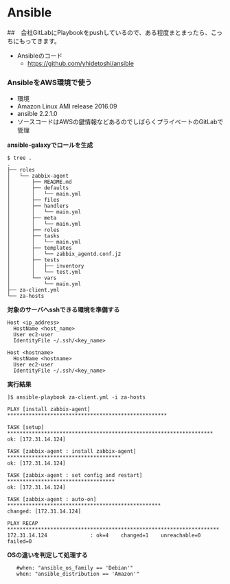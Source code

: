 # Ansible

##　会社GitLabにPlaybookをpushしているので、ある程度まとまったら、こっちにもってきます。

- Ansibleのコード
  - https://github.com/yhidetoshi/ansible

### AnsibleをAWS環境で使う

- 環境
 - Amazon Linux AMI release 2016.09
 - ansible 2.2.1.0
 - ソースコードはAWSの鍵情報などあるのでしばらくプライベートのGitLabで管理
 
 
 
 
 
**ansible-galaxyでロールを生成**
```
$ tree .
.
├── roles
│   └── zabbix-agent
│       ├── README.md
│       ├── defaults
│       │   └── main.yml
│       ├── files
│       ├── handlers
│       │   └── main.yml
│       ├── meta
│       │   └── main.yml
│       ├── roles
│       ├── tasks
│       │   └── main.yml
│       ├── templates
│       │   └── zabbix_agentd.conf.j2
│       ├── tests
│       │   ├── inventory
│       │   └── test.yml
│       └── vars
│           └── main.yml
├── za-client.yml
└── za-hosts
```

**対象のサーバへsshできる環境を準備する**
```
Host <ip_address>
  HostName <host_name>
  User ec2-user
  IdentityFile ~/.ssh/<key_name>

Host <hostname>
  HostName <hostname>
  User ec2-user
  IdentityFile ~/.ssh/<key_name>
```


**実行結果**
```
]$ ansible-playbook za-client.yml -i za-hosts

PLAY [install zabbix-agent] ****************************************************

TASK [setup] *******************************************************************
ok: [172.31.14.124]

TASK [zabbix-agent : install zabbix-agent] *************************************
ok: [172.31.14.124]

TASK [zabbix-agent : set config and restart] ***********************************
ok: [172.31.14.124]

TASK [zabbix-agent : auto-on] **************************************************
changed: [172.31.14.124]

PLAY RECAP *********************************************************************
172.31.14.124              : ok=4    changed=1    unreachable=0    failed=0
```

**OSの違いを判定して処理する**
```
   #when: "ansible_os_family == 'Debian'"
   when: "ansible_distribution == 'Amazon'"
```
